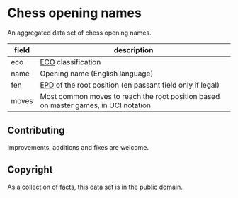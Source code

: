 Chess opening names
===================

An aggregated data set of chess opening names.

field | description
--- | ---
eco | [ECO](https://en.wikipedia.org/wiki/Encyclopaedia_of_Chess_Openings) classification
name | Opening name (English language)
fen | [EPD](https://www.chessprogramming.org/Extended_Position_Description) of the root position (en passant field only if legal)
moves | Most common moves to reach the root position based on master games, in UCI notation

Contributing
------------

Improvements, additions and fixes are welcome.

Copyright
---------

As a collection of facts, this data set is in the public domain.
